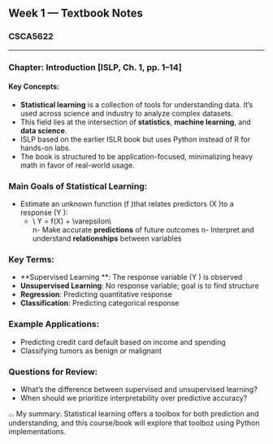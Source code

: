 
## Week 1 — Textbook Notes

### CSCA5622

---

### Chapter: Introduction [ISLP, Ch. 1, pp. 1–14]

#### Key Concepts:
- **Statistical learning** is a collection of tools for understanding data. It’s used across science and industry to analyze complex datasets.
- This field lies at the intersection of **statistics**, **machine learning**, and **data science**.
- ISLP based on the earlier ISLR book but uses Python instead of R for hands-on labs.
- The book is structured to be application-focused, minimalizing heavy math in favor of real-world usage.

### Main Goals of Statistical Learning:
- Estimate an unknown function \(f \)that relates predictors \(X \)to a response \(Y \):
  - \ Y = f(X) + \varepsilon\ \
n- Make accurate **predictions** of future outcomes
n- Interpret and understand **relationships** between variables

### Key Terms:
- **Supervised Learning **: The response variable \(Y \) is observed
- **Unsupervised Learning**: No response variable; goal is to find structure
- **Regression**: Predicting quantitative response
- **Classification**: Predicting categorical response

### Example Applications:
- Predicting credit card default based on income and spending
- Classifying tumors as benign or malignant

### Questions for Review:
- What&#8217;s the difference between supervised and unsupervised learning?
- When should we prioritize interpretability over predictive accuracy?

⌓ My summary: Statistical learning offers a toolbox for both prediction and understanding, and this course/book will explore that toolboz using Python implementations.
